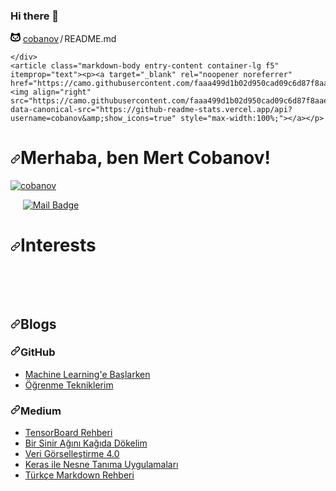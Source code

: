 ### Hi there 👋

<!--
**sufyant/sufyant** is a ✨ _special_ ✨ repository because its `README.md` (this file) appears on your GitHub profile.

Here are some ideas to get you started:

- 🔭 I’m currently working on ...
- 🌱 I’m currently learning ...
- 👯 I’m looking to collaborate on ...
- 🤔 I’m looking for help with ...
- 💬 Ask me about ...
- 📫 How to reach me: ...
- 😄 Pronouns: ...
- ⚡ Fun fact: ... 
-->

<div class="Box mt-4">
  <div class="Box-body p-4">
    <div class="d-flex flex-justify-between">
      <div class="text-mono text-small mb-3">
        <svg class="octicon octicon-octoface" viewBox="0 0 16 16" version="1.1" width="16" height="16" aria-hidden="true"><path fill-rule="evenodd" d="M1.326 1.973a1.2 1.2 0 011.49-.832c.387.112.977.307 1.575.602.586.291 1.243.71 1.7 1.296.022.027.042.056.061.084A13.22 13.22 0 018 3c.67 0 1.289.037 1.861.108l.051-.07c.457-.586 1.114-1.004 1.7-1.295a9.654 9.654 0 011.576-.602 1.2 1.2 0 011.49.832c.14.493.356 1.347.479 2.29.079.604.123 1.28.07 1.936.541.977.773 2.11.773 3.301C16 13 14.5 15 8 15s-8-2-8-5.5c0-1.034.238-2.128.795-3.117-.08-.712-.034-1.46.052-2.12.122-.943.34-1.797.479-2.29zM8 13.065c6 0 6.5-2 6-4.27C13.363 5.905 11.25 5 8 5s-5.363.904-6 3.796c-.5 2.27 0 4.27 6 4.27z"></path><path d="M4 8a1 1 0 012 0v1a1 1 0 01-2 0V8zm2.078 2.492c-.083-.264.146-.492.422-.492h3c.276 0 .505.228.422.492C9.67 11.304 8.834 12 8 12c-.834 0-1.669-.696-1.922-1.508zM10 8a1 1 0 112 0v1a1 1 0 11-2 0V8z"></path></svg>
        <a href="/cobanov/cobanov" class="no-underline link-gray-dark">cobanov</a><span class="text-gray-light d-inline-block" style="padding:0px 2px;">/</span>README<span class="text-gray-light">.md</span>
      </div>

    </div>
    <article class="markdown-body entry-content container-lg f5" itemprop="text"><p><a target="_blank" rel="noopener noreferrer" href="https://camo.githubusercontent.com/faaa499d1b02d950cad09c6d87f8aae555a7173bb9788799f50bc4a04b7f7fc7/68747470733a2f2f6769746875622d726561646d652d73746174732e76657263656c2e6170702f6170693f757365726e616d653d636f62616e6f762673686f775f69636f6e733d74727565"><img align="right" src="https://camo.githubusercontent.com/faaa499d1b02d950cad09c6d87f8aae555a7173bb9788799f50bc4a04b7f7fc7/68747470733a2f2f6769746875622d726561646d652d73746174732e76657263656c2e6170702f6170693f757365726e616d653d636f62616e6f762673686f775f69636f6e733d74727565" data-canonical-src="https://github-readme-stats.vercel.app/api?username=cobanov&amp;show_icons=true" style="max-width:100%;"></a></p>
<h1><a id="user-content-merhaba-ben-mert-cobanov" class="anchor" aria-hidden="true" href="#merhaba-ben-mert-cobanov"><svg class="octicon octicon-link" viewBox="0 0 16 16" version="1.1" width="16" height="16" aria-hidden="true"><path fill-rule="evenodd" d="M7.775 3.275a.75.75 0 001.06 1.06l1.25-1.25a2 2 0 112.83 2.83l-2.5 2.5a2 2 0 01-2.83 0 .75.75 0 00-1.06 1.06 3.5 3.5 0 004.95 0l2.5-2.5a3.5 3.5 0 00-4.95-4.95l-1.25 1.25zm-4.69 9.64a2 2 0 010-2.83l2.5-2.5a2 2 0 012.83 0 .75.75 0 001.06-1.06 3.5 3.5 0 00-4.95 0l-2.5 2.5a3.5 3.5 0 004.95 4.95l1.25-1.25a.75.75 0 00-1.06-1.06l-1.25 1.25a2 2 0 01-2.83 0z"></path></svg></a>Merhaba, ben Mert Cobanov!</h1>
<p align="left"> <a target="_blank" rel="noopener noreferrer" href="https://camo.githubusercontent.com/ab7d34e6dc23ad110f059bcda97be211354f12916e184b622556427027d43d61/68747470733a2f2f6b6f6d617265762e636f6d2f67687076632f3f757365726e616d653d636f62616e6f76"><img src="https://camo.githubusercontent.com/ab7d34e6dc23ad110f059bcda97be211354f12916e184b622556427027d43d61/68747470733a2f2f6b6f6d617265762e636f6d2f67687076632f3f757365726e616d653d636f62616e6f76" alt="cobanov" data-canonical-src="https://komarev.com/ghpvc/?username=cobanov" style="max-width:100%;"></a> </p>
<p><a href="https://www.youtube.com/mertcobanov" rel="nofollow"><img src="https://camo.githubusercontent.com/241d4106ff5edca2ee25e04dcf4546fad9d20b626f7a10990307e8f83e95459f/68747470733a2f2f696d672e736869656c64732e696f2f62616467652f796f75747562652d2532334646303030302e7376673f267374796c653d666f722d7468652d6261646765266c6f676f3d796f7574756265266c6f676f436f6c6f723d7768697465253232" alt="" data-canonical-src="https://img.shields.io/badge/youtube-%23FF0000.svg?&amp;style=for-the-badge&amp;logo=youtube&amp;logoColor=white%22" style="max-width:100%;"></a>
<a href="https://www.twitter.com/mertcobanov" rel="nofollow"><img src="https://camo.githubusercontent.com/e1c2fd3bcd4ed13889ed78d1e814261a7cfbc79ae826198b7813850b15a8d956/68747470733a2f2f696d672e736869656c64732e696f2f62616467652f747769747465722d2532333144413146322e7376673f267374796c653d666f722d7468652d6261646765266c6f676f3d74776974746572266c6f676f436f6c6f723d7768697465" alt="" data-canonical-src="https://img.shields.io/badge/twitter-%231DA1F2.svg?&amp;style=for-the-badge&amp;logo=twitter&amp;logoColor=white" style="max-width:100%;"></a>
<a href="https://www.linkedin.com/in/mertcobanoglu/" rel="nofollow"><img src="https://camo.githubusercontent.com/a493f6833f99fb3c85788d6d9305e6b7a42b838e5ee5d138fd9a8214a7e77472/68747470733a2f2f696d672e736869656c64732e696f2f62616467652f6c696e6b6564696e2d2532333030373742352e7376673f267374796c653d666f722d7468652d6261646765266c6f676f3d6c696e6b6564696e266c6f676f436f6c6f723d7768697465" alt="" data-canonical-src="https://img.shields.io/badge/linkedin-%230077B5.svg?&amp;style=for-the-badge&amp;logo=linkedin&amp;logoColor=white" style="max-width:100%;"></a>
<a href="https://medium.com/@mertcobanov" rel="nofollow"><img src="https://camo.githubusercontent.com/49c80c79c674e543c2c7c2ee7930cc15791f4bd56da17c4b3c91c273349bef8d/68747470733a2f2f696d672e736869656c64732e696f2f62616467652f6d656469756d2d2532333132313030452e7376673f267374796c653d666f722d7468652d6261646765266c6f676f3d6d656469756d266c6f676f436f6c6f723d7768697465" alt="" data-canonical-src="https://img.shields.io/badge/medium-%2312100E.svg?&amp;style=for-the-badge&amp;logo=medium&amp;logoColor=white" style="max-width:100%;"></a>
<a href="https://instagram.com/mertcobanov" rel="nofollow"><img src="https://camo.githubusercontent.com/5c3f3164b340475c38f1ec3d8c6d0c6e8656fbccac25d06cfb86477079b88638/68747470733a2f2f696d672e736869656c64732e696f2f62616467652f696e7374616772616d2d2532334534343035462e7376673f267374796c653d666f722d7468652d6261646765266c6f676f3d696e7374616772616d266c6f676f436f6c6f723d7768697465" alt="" data-canonical-src="https://img.shields.io/badge/instagram-%23E4405F.svg?&amp;style=for-the-badge&amp;logo=instagram&amp;logoColor=white" style="max-width:100%;"></a>
<a href="mailto:mertcobanov@gmail.com"><img src="https://camo.githubusercontent.com/5025b6b702936d5eeff3f511053568f3e02ef3f51749005de3f27eee3f5c5bd8/68747470733a2f2f696d672e736869656c64732e696f2f62616467652f6d657274636f62616e6f7640676d61696c2e636f6d2d6331343433383f7374796c653d666f722d7468652d6261646765266c6f676f3d476d61696c266c6f676f436f6c6f723d7768697465266c696e6b3d6d61696c746f3a6d657274636f62616e6f7640676d61696c2e636f6d" alt="Mail Badge" data-canonical-src="https://img.shields.io/badge/mertcobanov@gmail.com-c14438?style=for-the-badge&amp;logo=Gmail&amp;logoColor=white&amp;link=mailto:mertcobanov@gmail.com" style="max-width:100%;"></a></p>
<h1><a id="user-content-interests" class="anchor" aria-hidden="true" href="#interests"><svg class="octicon octicon-link" viewBox="0 0 16 16" version="1.1" width="16" height="16" aria-hidden="true"><path fill-rule="evenodd" d="M7.775 3.275a.75.75 0 001.06 1.06l1.25-1.25a2 2 0 112.83 2.83l-2.5 2.5a2 2 0 01-2.83 0 .75.75 0 00-1.06 1.06 3.5 3.5 0 004.95 0l2.5-2.5a3.5 3.5 0 00-4.95-4.95l-1.25 1.25zm-4.69 9.64a2 2 0 010-2.83l2.5-2.5a2 2 0 012.83 0 .75.75 0 001.06-1.06 3.5 3.5 0 00-4.95 0l-2.5 2.5a3.5 3.5 0 004.95 4.95l1.25-1.25a.75.75 0 00-1.06-1.06l-1.25 1.25a2 2 0 01-2.83 0z"></path></svg></a>Interests</h1>
<p><a href="/cobanov/cobanov/blob/master"><img src="https://camo.githubusercontent.com/2a07b3857f2d8205bd5be71229ce919eeab47d687bcfc372824e6b0c01b438ab/68747470733a2f2f696d672e736869656c64732e696f2f62616467652f707974686f6e2d6344313f7374796c653d666f722d7468652d6261646765266c6f676f3d707974686f6e" alt="" data-canonical-src="https://img.shields.io/badge/python-cD1?style=for-the-badge&amp;logo=python" style="max-width:100%;"></a>
<a href="/cobanov/cobanov/blob/master"><img src="https://camo.githubusercontent.com/ba90416a79eb5256ebb541dadc6d5dcfd2bbd19fd17b7405a56837856ab0b847/68747470733a2f2f696d672e736869656c64732e696f2f62616467652f70616e6461732d6344313f7374796c653d666f722d7468652d6261646765266c6f676f3d70616e646173" alt="" data-canonical-src="https://img.shields.io/badge/pandas-cD1?style=for-the-badge&amp;logo=pandas" style="max-width:100%;"></a>
<a href="/cobanov/cobanov/blob/master"><img src="https://camo.githubusercontent.com/3970293a134223889eb8ac69c12147578cd410303d5aa31179f971af0b6a9730/68747470733a2f2f696d672e736869656c64732e696f2f62616467652f54656e736f72666c6f772d6344313f7374796c653d666f722d7468652d6261646765266c6f676f3d74656e736f72666c6f77" alt="" data-canonical-src="https://img.shields.io/badge/Tensorflow-cD1?style=for-the-badge&amp;logo=tensorflow" style="max-width:100%;"></a>
<a href="/cobanov/cobanov/blob/master"><img src="https://camo.githubusercontent.com/0675297cb2f2a9a65e20309a904b696e4a66f1854e431809ab0c196d1623261f/68747470733a2f2f696d672e736869656c64732e696f2f62616467652f6b657261732d6344313f7374796c653d666f722d7468652d6261646765266c6f676f3d6b65726173" alt="" data-canonical-src="https://img.shields.io/badge/keras-cD1?style=for-the-badge&amp;logo=keras" style="max-width:100%;"></a>
<a href="/cobanov/cobanov/blob/master"><img src="https://camo.githubusercontent.com/66c549fab93de3ad1ccd53224c955bcfd22c5487135ec88aa4bed33b6b94bf73/68747470733a2f2f696d672e736869656c64732e696f2f62616467652f666c61736b2d6344313f7374796c653d666f722d7468652d6261646765266c6f676f3d666c61736b" alt="" data-canonical-src="https://img.shields.io/badge/flask-cD1?style=for-the-badge&amp;logo=flask" style="max-width:100%;"></a></p>
<p><a href="https://www.twitter.com/mertcobanov" rel="nofollow"><img src="https://camo.githubusercontent.com/c5486170ef21d9c3a8ce321eb3d32b2fc2854e1d5245ea1c1ebc05fae3576c9e/68747470733a2f2f696d672e736869656c64732e696f2f747769747465722f666f6c6c6f772f6d657274636f62616e6f763f7374796c653d736f6369616c" alt="" data-canonical-src="https://img.shields.io/twitter/follow/mertcobanov?style=social" style="max-width:100%;"></a>
<a href="https://www.github.com/cobanov"><img src="https://camo.githubusercontent.com/ab41a74f4639264bfe24ad6f2a8df850e45b0c6ca82f480290b008b768ed7127/68747470733a2f2f696d672e736869656c64732e696f2f6769746875622f666f6c6c6f776572732f636f62616e6f763f7374796c653d736f6369616c" alt="" data-canonical-src="https://img.shields.io/github/followers/cobanov?style=social" style="max-width:100%;"></a></p>
<h2><a id="user-content-blogs" class="anchor" aria-hidden="true" href="#blogs"><svg class="octicon octicon-link" viewBox="0 0 16 16" version="1.1" width="16" height="16" aria-hidden="true"><path fill-rule="evenodd" d="M7.775 3.275a.75.75 0 001.06 1.06l1.25-1.25a2 2 0 112.83 2.83l-2.5 2.5a2 2 0 01-2.83 0 .75.75 0 00-1.06 1.06 3.5 3.5 0 004.95 0l2.5-2.5a3.5 3.5 0 00-4.95-4.95l-1.25 1.25zm-4.69 9.64a2 2 0 010-2.83l2.5-2.5a2 2 0 012.83 0 .75.75 0 001.06-1.06 3.5 3.5 0 00-4.95 0l-2.5 2.5a3.5 3.5 0 004.95 4.95l1.25-1.25a.75.75 0 00-1.06-1.06l-1.25 1.25a2 2 0 01-2.83 0z"></path></svg></a>Blogs</h2>
<h3><a id="user-content-github" class="anchor" aria-hidden="true" href="#github"><svg class="octicon octicon-link" viewBox="0 0 16 16" version="1.1" width="16" height="16" aria-hidden="true"><path fill-rule="evenodd" d="M7.775 3.275a.75.75 0 001.06 1.06l1.25-1.25a2 2 0 112.83 2.83l-2.5 2.5a2 2 0 01-2.83 0 .75.75 0 00-1.06 1.06 3.5 3.5 0 004.95 0l2.5-2.5a3.5 3.5 0 00-4.95-4.95l-1.25 1.25zm-4.69 9.64a2 2 0 010-2.83l2.5-2.5a2 2 0 012.83 0 .75.75 0 001.06-1.06 3.5 3.5 0 00-4.95 0l-2.5 2.5a3.5 3.5 0 004.95 4.95l1.25-1.25a.75.75 0 00-1.06-1.06l-1.25 1.25a2 2 0 01-2.83 0z"></path></svg></a>GitHub</h3>
<ul>
<li><a href="https://cobanov.github.io/sss/" rel="nofollow">Machine Learning'e Başlarken</a></li>
<li><a href="https://cobanov.github.io/sss/" rel="nofollow">Öğrenme Tekniklerim</a></li>
</ul>
<h3><a id="user-content-medium" class="anchor" aria-hidden="true" href="#medium"><svg class="octicon octicon-link" viewBox="0 0 16 16" version="1.1" width="16" height="16" aria-hidden="true"><path fill-rule="evenodd" d="M7.775 3.275a.75.75 0 001.06 1.06l1.25-1.25a2 2 0 112.83 2.83l-2.5 2.5a2 2 0 01-2.83 0 .75.75 0 00-1.06 1.06 3.5 3.5 0 004.95 0l2.5-2.5a3.5 3.5 0 00-4.95-4.95l-1.25 1.25zm-4.69 9.64a2 2 0 010-2.83l2.5-2.5a2 2 0 012.83 0 .75.75 0 001.06-1.06 3.5 3.5 0 00-4.95 0l-2.5 2.5a3.5 3.5 0 004.95 4.95l1.25-1.25a.75.75 0 00-1.06-1.06l-1.25 1.25a2 2 0 01-2.83 0z"></path></svg></a>Medium</h3>
<ul>
<li><a href="https://medium.com/deep-learning-turkiye/tensorboard-ba%C5%9Flang%C4%B1%C3%A7-rehberi-198ea522b01" rel="nofollow">TensorBoard Rehberi</a></li>
<li><a href="https://medium.com/deep-learning-turkiye/bir-sinir-a%C4%9F%C4%B1n%C4%B1-ka%C4%9F%C4%B1da-d%C3%B6kelim-4bb644fa8840" rel="nofollow">Bir Sinir Ağını Kağıda Dökelim</a></li>
<li><a href="https://medium.com/@mertcobanov/veri-g%C3%B6rselle%C5%9Ftirme-4-0-849a7903952b" rel="nofollow">Veri Görselleştirme 4.0</a></li>
<li><a href="https://medium.com/deep-learning-turkiye/keras-ile-nesne-tan%C4%B1ma-uygulamalar%C4%B1-5142e71aeadb" rel="nofollow">Keras ile Nesne Tanıma Uygulamaları</a></li>
<li><a href="https://medium.com/deep-learning-turkiye/t%C3%BCrk%C3%A7e-markdown-rehberi-61779d2e2a96" rel="nofollow">Türkçe Markdown Rehberi</a></li>
</ul>
</article>
  </div>
</div>
